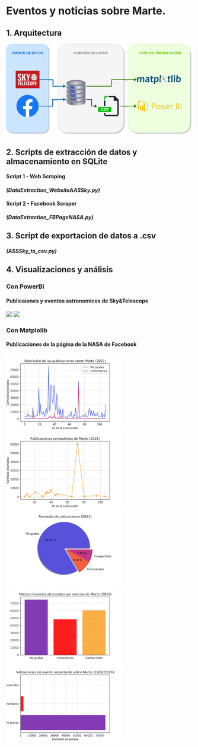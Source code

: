 # Eventos y noticias sobre Marte.
## 1. Arquitectura
![alt text](https://github.com/Eddy-Hipo/Proyecto-Final-Analisis/blob/main/5_Marte/DataLake_Mars.png)
## 2. Scripts de extracción de datos y almacenamiento en SQLite
#### Script 1 - Web Scraping
#### _(DataExtraction_WebsiteAASSky.py)_
#### Script 2 - Facebook Scraper
#### _(DataExtraction_FBPageNASA.py)_
## 3. Script de exportacion de datos a .csv
#### _(ASSSky_to_csv.py)_
## 4. Visualizaciones y análisis
### Con PowerBI
#### Publicaiones y eventos astronomicos de Sky&Telescope
<img src="https://user-images.githubusercontent.com/66233240/110824920-7ddce800-8261-11eb-98b4-8f29448ec3d3.png" width="100"/> <img src="Visualizaciones/AASSky_Graficas.jpg" width="750"/>
### Con Matplolib
#### Publicaciones de la página de la NASA de Facebook
<img src="Visualizaciones/NASA1.svg" width="310"/> <img src="Visualizaciones/NASA5.svg" width="310"/> <img src="Visualizaciones/NASA3.svg" width="310"/> <img src="Visualizaciones/NASA2.svg" width="310"/> <img src="Visualizaciones/NASA4.svg" width="310"/> 

